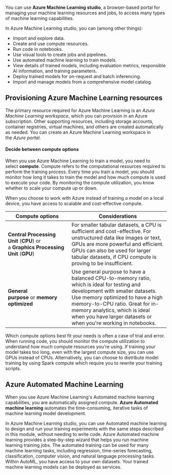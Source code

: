 
You can use **Azure Machine Learning studio**, a browser-based portal for managing your machine learning resources and jobs, to access many types of machine learning capabilities.

In Azure Machine Learning studio, you can (among other things):

- Import and explore data.
- Create and use compute resources.
- Run code in notebooks.
- Use visual tools to create jobs and pipelines.
- Use automated machine learning to train models.
- View details of trained models, including evaluation metrics, responsible AI information, and training parameters.
- Deploy trained models for on-request and batch inferencing.
- Import and manage models from a comprehensive model catalog.

## Provisioning Azure Machine Learning resources

The primary resource required for Azure Machine Learning is an _Azure Machine Learning workspace_, which you can provision in an Azure subscription. Other supporting resources, including storage accounts, container registries, virtual machines, and others are created automatically as needed. You can create an Azure Machine Learning workspace in the _Azure portal_.

#### Decide between compute options

When you use Azure Machine Learning to train a model, you need to select **compute**. Compute refers to the computational resources required to perform the training process. Every time you train a model, you should monitor how long it takes to train the model and how much compute is used to execute your code. By monitoring the compute utilization, you know whether to scale your compute up or down.

When you choose to work with Azure instead of training a model on a local device, you have access to scalable and cost-effective compute.

|Compute options|Considerations|
|---|---|
|**Central Processing Unit** (**CPU**) or a **Graphics Processing Unit** (**GPU**)|For smaller tabular datasets, a CPU is sufficient and cost-effective. For unstructured data like images or text, GPUs are more powerful and efficient. GPUs can also be used for larger tabular datasets, if CPU compute is proving to be insufficient.|
|**General purpose** or **memory optimized**|Use general purpose to have a balanced CPU-to-memory ratio, which is ideal for testing and development with smaller datasets. Use memory optimized to have a high memory-to-CPU ratio. Great for in-memory analytics, which is ideal when you have larger datasets or when you're working in notebooks.|
Which compute options best fit your needs is often a case of trial and error. When running code, you should monitor the compute utilization to understand how much compute resources you're using. If training your model takes too long, even with the largest compute size, you can use GPUs instead of CPUs. Alternatively, you can choose to distribute model training by using Spark compute which require you to rewrite your training scripts.

## Azure Automated Machine Learning

When you use Azure Machine Learning's Automated machine learning capabilities, you are automatically assigned compute. **Azure Automated machine learning** automates the time-consuming, iterative tasks of machine learning model development.

In Azure Machine Learning studio, you can use Automated machine learning to design and run your training experiments with the same steps described in this module, without needing to write code. Azure Automated machine learning provides a step-by-step wizard that helps you run machine learning training jobs. The automated training can be used for many machine learning tasks, including regression, time-series forecasting, classification, computer vision, and natural language processing tasks. Within AutoML, you have access to your own datasets. Your trained machine learning models can be deployed as services.
